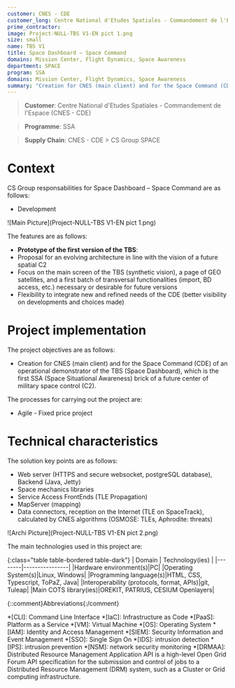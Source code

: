 ```yaml
---
customer: CNES - CDE
customer_long: Centre National d'Etudes Spatiales - Commandement de l'Espace
prime_contractor: 
image: Project-NULL-TBS V1-EN pict 1.png
size: small
name: TBS V1
title: Space Dashboard – Space Command
domains: Mission Center, Flight Dynamics, Space Awareness
department: SPACE
program: SSA
domains: Mission Center, Flight Dynamics, Space Awareness
summary: "Creation for CNES (main client) and for the Space Command (CDE) of an operational demonstrator of the TBS (Space Dashboard), which is the first SSA (Space Situational Awareness) brick of a future center of military space control (C2)."
---
```


> __Customer__\: Centre National d'Etudes Spatiales - Commandement de l'Espace (CNES - CDE)

> __Programme__\: SSA

> __Supply Chain__\: CNES - CDE >  CS Group SPACE


# Context


CS Group responsabilities for Space Dashboard – Space Command are as follows:
* Development

![Main Picture](Project-NULL-TBS V1-EN pict 1.png)

The features are as follows:
* **Prototype of the first version of the TBS**:
* Proposal for an evolving architecture in line with the vision of a future spatial C2
* Focus on the main screen of the TBS (synthetic vision), a page of GEO satellites, and a first batch of transversal functionalities (import, BD access, etc.) necessary or desirable for future versions
* Flexibility to integrate new and refined needs of the CDE (better visibility on developments and choices made)

# Project implementation

The project objectives are as follows:
* Creation for CNES (main client) and for the Space Command (CDE) of an operational demonstrator of the TBS (Space Dashboard), which is the first SSA (Space Situational Awareness) brick of a future center of military space control (C2).

The processes for carrying out the project are:
* Agile - Fixed price project

# Technical characteristics

The solution key points are as follows:
* Web server (HTTPS and secure websocket, postgreSQL database), Backend (Java, Jetty)
* Space mechanics libraries
* Service Access FrontEnds (TLE Propagation)
* MapServer (mapping)
* Data connectors, reception on the Internet (TLE on SpaceTrack), calculated by CNES algorithms (OSMOSE: TLEs, Aphrodite: threats)

![Archi Picture](Project-NULL-TBS V1-EN pict 2.png)

The main technologies used in this project are:

{:class="table table-bordered table-dark"}
| Domain | Technology(ies) |
|--------|----------------|
|Hardware environment(s)|PC|
|Operating System(s)|Linux, Windows|
|Programming language(s)|HTML, CSS, Typescript, ToPaZ, Java|
|Interoperability (protocols, format, APIs)|git, Tuleap|
|Main COTS library(ies)|OREKIT, PATRIUS, CESIUM Openlayers|



{::comment}Abbreviations{:/comment}

*[CLI]: Command Line Interface
*[IaC]: Infrastructure as Code
*[PaaS]: Platform as a Service
*[VM]: Virtual Machine
*[OS]: Operating System
*[IAM]: Identity and Access Management
*[SIEM]: Security Information and Event Management
*[SSO]: Single Sign On
*[IDS]: intrusion detection
*[IPS]: intrusion prevention
*[NSM]: network security monitoring
*[DRMAA]: Distributed Resource Management Application API is a high-level Open Grid Forum API specification for the submission and control of jobs to a Distributed Resource Management (DRM) system, such as a Cluster or Grid computing infrastructure.
